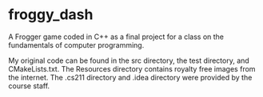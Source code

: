 # froggy_dash
A Frogger game coded in C++ as a final project for a class on the fundamentals of computer programming.

My original code can be found in the src directory, the test directory, and CMakeLists.txt.
The Resources directory contains royalty free images from the internet.
The .cs211 directory and .idea directory were provided by the course staff.
